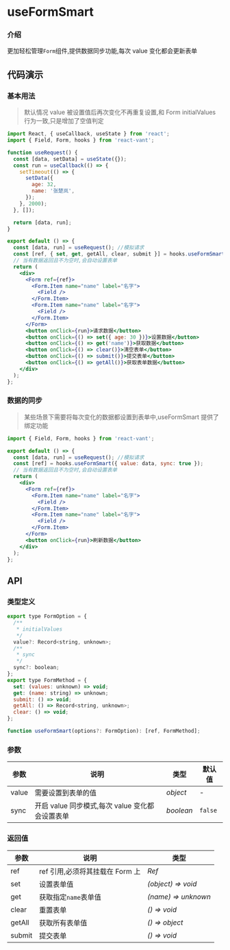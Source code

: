 # useFormSmart

### 介绍

更加轻松管理`Form`组件,提供数据同步功能,每次 value 变化都会更新表单

## 代码演示

### 基本用法

> 默认情况 value 被设置值后再次变化不再重复设置,和 Form initialValues 行为一致,只是增加了空值判定

```jsx
import React, { useCallback, useState } from 'react';
import { Field, Form, hooks } from 'react-vant';

function useRequest() {
  const [data, setData] = useState({});
  const run = useCallback(() => {
    setTimeout(() => {
      setData({
        age: 32,
        name: '张楚岚',
      });
    }, 2000);
  }, []);

  return [data, run];
}

export default () => {
  const [data, run] = useRequest(); //模拟请求
  const [ref, { set, get, getAll, clear, submit }] = hooks.useFormSmart({ value: data });
  // 当有数据返回且不为空时,会自动设置表单
  return (
    <div>
      <Form ref={ref}>
        <Form.Item name="name" label="名字">
          <Field />
        </Form.Item>
        <Form.Item name="name" label="名字">
          <Field />
        </Form.Item>
      </Form>
      <button onClick={run}>请求数据</button>
      <button onClick={() => set({ age: 30 })}>设置数据</button>
      <button onClick={() => get('name')}>获取数据</button>
      <button onClick={() => clear()}>清空表单</button>
      <button onClick={() => submit()}>提交表单</button>
      <button onClick={() => getAll()}>获取表单数据</button>
    </div>
  );
};
```

### 数据的同步

> 某些场景下需要将每次变化的数据都设置到表单中,useFormSmart 提供了绑定功能

```jsx
import { Field, Form, hooks } from 'react-vant';

export default () => {
  const [data, run] = useRequest(); //模拟请求
  const [ref] = hooks.useFormSmart({ value: data, sync: true });
  // 当有数据返回且不为空时,会自动设置表单
  return (
    <div>
      <Form ref={ref}>
        <Form.Item name="name" label="名字">
          <Field />
        </Form.Item>
        <Form.Item name="name" label="名字">
          <Field />
        </Form.Item>
      </Form>
      <button onClick={run}>刷新数据</button>
    </div>
  );
};
```

## API

### 类型定义

```js
export type FormOption = {
  /**
   * initialValues
   */
  value?: Record<string, unknown>;
  /**
   * sync
   */
  sync?: boolean;
};
export type FormMethod = {
  set: (values: unknown) => void;
  get: (name: string) => unknown;
  submit: () => void;
  getAll: () => Record<string, unknown>;
  clear: () => void;
};

function useFormSmart(options?: FormOption): [ref, FormMethod];
```

### 参数

| 参数  | 说明                                            | 类型      | 默认值  |
| ----- | ----------------------------------------------- | --------- | ------- |
| value | 需要设置到表单的值                              | _object_  | -       |
| sync  | 开启 value 同步模式,每次 value 变化都会设置表单 | _boolean_ | `false` |

### 返回值

| 参数   | 说明                            | 类型                |
| ------ | ------------------------------- | ------------------- |
| ref    | ref 引用,必须将其挂载在 Form 上 | _Ref_               |
| set    | 设置表单值                      | _(object) => void_  |
| get    | 获取指定`name`表单值            | _(name) => unknown_ |
| clear  | 重置表单                        | _() => void_        |
| getAll | 获取所有表单值                  | _() => object_      |
| submit | 提交表单                        | _() => void_        |
